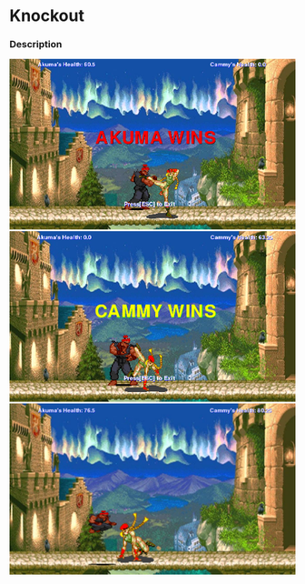 <h1>Knockout</h1>

<h3>Description</h3>
<img src="https://github.com/sbazif6878/Knockout/blob/master/objectives/akuma%20wins%20screen.png"></img><img src="https://github.com/sbazif6878/Knockout/blob/master/objectives/cammy%20wins%20screen.PNG"></img><img src="https://github.com/sbazif6878/Knockout/blob/master/objectives/fight%20screen%203.PNG"></img>
